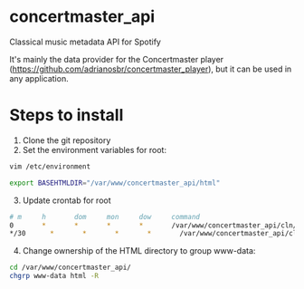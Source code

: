 # concertmaster_api
Classical music metadata API for Spotify

It's mainly the data provider for the Concertmaster player (https://github.com/adrianosbr/concertmaster_player), but it can be used in any application.

# Steps to install

1. Clone the git repository
2. Set the environment variables for root:

```bash
vim /etc/environment
```

```bash
export BASEHTMLDIR="/var/www/concertmaster_api/html"
```

3. Update crontab for root

```bash
# m     h       dom     mon     dow     command
0       *       *       *       *       /var/www/concertmaster_api/cln/db.sh
*/30      *       *       *       *       /var/www/concertmaster_api/cln/user.sh
```

4. Change ownership of the HTML directory to group www-data:

```bash
cd /var/www/concertmaster_api/
chgrp www-data html -R
```